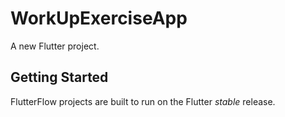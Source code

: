 # WorkUpExerciseApp

A new Flutter project.

## Getting Started

FlutterFlow projects are built to run on the Flutter _stable_ release.
